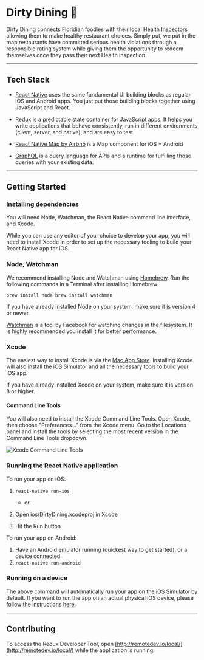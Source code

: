 # Dirty Dining 💩

Dirty Dining connects Floridian foodies with their local Health Inspectors allowing them to make healthy restaurant choices. Simply put, we put in the map restaurants have committed serious health violations through a responsible rating system while giving them the opportunity to redeem themselves once they pass their next Health inspection.

---

## Tech Stack

* [React Native](https://facebook.github.io/react-native/docs/getting-started.html) uses the same fundamental UI building blocks as regular iOS and Android apps. You just put those building blocks together using JavaScript and React.

* [Redux](http://redux.js.org) is a predictable state container for JavaScript apps. It helps you write applications that behave consistently, run in different environments \(client, server, and native\), and are easy to test.

* [React Native Map by Airbnb](https://github.com/airbnb/react-native-maps) is a Map component for iOS + Android

* [GraphQL](http://graphql.org) is a query language for APIs and a runtime for fulfilling those queries with your existing data.

---

## Getting Started

### Installing dependencies

You will need Node, Watchman, the React Native command line interface, and Xcode.

While you can use any editor of your choice to develop your app, you will need to install Xcode in order to set up the necessary tooling to build your React Native app for iOS.

### Node, Watchman

We recommend installing Node and Watchman using [Homebrew](http://brew.sh/). Run the following commands in a Terminal after installing Homebrew:

`brew install node brew install watchman`

If you have already installed Node on your system, make sure it is version 4 or newer.

[Watchman](https://facebook.github.io/watchman) is a tool by Facebook for watching changes in the filesystem. It is highly recommended you install it for better performance.

### Xcode

The easiest way to install Xcode is via the [Mac App Store](https://itunes.apple.com/us/app/xcode/id497799835?mt=12). Installing Xcode will also install the iOS Simulator and all the necessary tools to build your iOS app.

If you have already installed Xcode on your system, make sure it is version 8 or higher.

#### Command Line Tools

You will also need to install the Xcode Command Line Tools. Open Xcode, then choose "Preferences..." from the Xcode menu. Go to the Locations panel and install the tools by selecting the most recent version in the Command Line Tools dropdown.

![](https://facebook.github.io/react-native/img/XcodeCommandLineTools.png "Xcode Command Line Tools")

### Running the React Native application

To run your app on iOS:

1. `react-native run-ios`

   * or -

2. Open ios/DirtyDining.xcodeproj in Xcode

3. Hit the Run button

To run your app on Android:

1. Have an Android emulator running \(quickest way to get started\), or a device connected 
2. `react-native run-android`

### Running on a device

The above command will automatically run your app on the iOS Simulator by default. If you want to run the app on an actual physical iOS device, please follow the instructions [here](https://facebook.github.io/react-native/docs/running-on-device.html).

---

## Contributing

To access the Redux Developer Tool, open [http://remotedev.io/local/](http://remotedev.io/local/) while the application is running.

